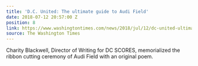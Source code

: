```yaml
---
title: 'D.C. United: The ultimate guide to Audi Field'
date: 2018-07-12 20:57:00 Z
position: 8
link: https://www.washingtontimes.com/news/2018/jul/12/dc-united-ultimate-guide-audi-field/
source: The Washington Times
---
```


Charity Blackwell, Director of Writing for DC SCORES, memorialized the ribbon cutting ceremony of Audi Field with an original poem.